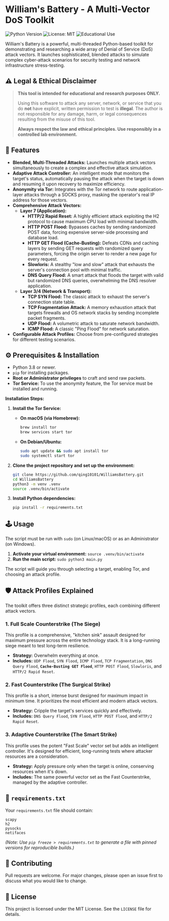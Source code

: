 # William's Battery - A Multi-Vector DoS Toolkit

![Python Version](https://img.shields.io/badge/python-3.8%2B-blue)
![License: MIT](https://img.shields.io/badge/License-MIT-yellow.svg)
![Educational Use](https://img.shields.io/badge/purpose-educational-lightgrey.svg)

William's Battery is a powerful, multi-threaded Python-based toolkit for demonstrating and researching a wide array of Denial of Service (DoS) attack vectors. It launches sophisticated, blended attacks to simulate complex cyber-attack scenarios for security testing and network infrastructure stress-testing.

## ⚠️ Legal & Ethical Disclaimer

> **This tool is intended for educational and research purposes ONLY.**
>
> Using this software to attack any server, network, or service that you do **not** have explicit, written permission to test is **illegal**. The author is not responsible for any damage, harm, or legal consequences resulting from the misuse of this tool.
>
> **Always respect the law and ethical principles. Use responsibly in a controlled lab environment.**

## 🚀 Features

-   **Blended, Multi-Threaded Attacks:** Launches multiple attack vectors simultaneously to create a complex and effective attack simulation.
-   **Adaptive Attack Controller:** An intelligent mode that monitors the target's status, automatically pausing the attack when the target is down and resuming it upon recovery to maximize efficiency.
-   **Anonymity via Tor:** Integrates with the Tor network to route application-layer attacks through a SOCKS proxy, masking the operator's real IP address for those vectors.
-   **Comprehensive Attack Vectors:**
    -   **Layer 7 (Application):**
        -   **HTTP/2 Rapid Reset:** A highly efficient attack exploiting the H2 protocol to cause maximum CPU load with minimal bandwidth.
        -   **HTTP POST Flood:** Bypasses caches by sending randomized POST data, forcing expensive server-side processing and database load.
        -   **HTTP GET Flood (Cache-Busting):** Defeats CDNs and caching layers by sending GET requests with randomized query parameters, forcing the origin server to render a new page for every request.
        -   **Slowloris:** A stealthy "low and slow" attack that exhausts the server's connection pool with minimal traffic.
        -   **DNS Query Flood:** A smart attack that floods the target with valid but randomized DNS queries, overwhelming the DNS resolver application.
    -   **Layer 3/4 (Network & Transport):**
        -   **TCP SYN Flood:** The classic attack to exhaust the server's connection state table.
        -   **TCP Fragmentation Attack:** A memory exhaustion attack that targets firewalls and OS network stacks by sending incomplete packet fragments.
        -   **UDP Flood:** A volumetric attack to saturate network bandwidth.
        -   **ICMP Flood:** A classic "Ping Flood" for network saturation.
-   **Configurable Attack Profiles:** Choose from pre-configured strategies for different testing scenarios.

## ⚙️ Prerequisites & Installation

-   Python 3.8 or newer.
-   `pip` for installing packages.
-   **Root or Administrator privileges** to craft and send raw packets.
-   **Tor Service:** To use the anonymity feature, the Tor service must be installed and running.

**Installation Steps:**

1.  **Install the Tor Service:**
    *   **On macOS (via Homebrew):**
        ```bash
        brew install tor
        brew services start tor
        ```
    *   **On Debian/Ubuntu:**
        ```bash
        sudo apt update && sudo apt install tor
        sudo systemctl start tor
        ```

2.  **Clone the project repository and set up the environment:**
    ```bash
    git clone https://github.com/qing10101/WilliamsBattery.git
    cd WilliamsBattery
    python3 -m venv .venv
    source .venv/bin/activate
    ```

3.  **Install Python dependencies:**
    ```bash
    pip install -r requirements.txt
    ```

## 🕹️ Usage

The script must be run with `sudo` (on Linux/macOS) or as an Administrator (on Windows).

1.  **Activate your virtual environment:** `source .venv/bin/activate`
2.  **Run the main script:** `sudo python3 main.py`

The script will guide you through selecting a target, enabling Tor, and choosing an attack profile.

## 🛡️ Attack Profiles Explained

The toolkit offers three distinct strategic profiles, each combining different attack vectors.

### 1. Full Scale Counterstrike (The Siege)

This profile is a comprehensive, "kitchen sink" assault designed for maximum pressure across the entire technology stack. It is a long-running siege meant to test long-term resilience.

-   **Strategy:** Overwhelm everything at once.
-   **Includes:** `UDP Flood`, `SYN Flood`, `ICMP Flood`, `TCP Fragmentation`, `DNS Query Flood`, **`Cache-Busting GET Flood`**, `HTTP POST Flood`, `Slowloris`, and `HTTP/2 Rapid Reset`.

### 2. Fast Counterstrike (The Surgical Strike)

This profile is a short, intense burst designed for maximum impact in minimum time. It prioritizes the most efficient and modern attack vectors.

-   **Strategy:** Cripple the target's services quickly and effectively.
-   **Includes:** `DNS Query Flood`, `SYN Flood`, `HTTP POST Flood`, and `HTTP/2 Rapid Reset`.

### 3. Adaptive Counterstrike (The Smart Strike)

This profile uses the potent "Fast Scale" vector set but adds an intelligent controller. It's designed for efficient, long-running tests where attacker resources are a consideration.

-   **Strategy:** Apply pressure only when the target is online, conserving resources when it's down.
-   **Includes:** The same powerful vector set as the Fast Counterstrike, managed by the adaptive controller.

## 📄 `requirements.txt`

Your `requirements.txt` file should contain:
```
scapy
h2
pysocks
netifaces
```
*(Note: Use `pip freeze > requirements.txt` to generate a file with pinned versions for reproducible builds.)*

## 🤝 Contributing

Pull requests are welcome. For major changes, please open an issue first to discuss what you would like to change.

## 📄 License

This project is licensed under the MIT License. See the `LICENSE` file for details.